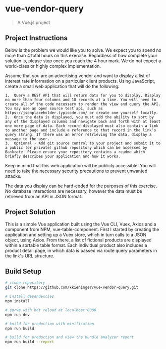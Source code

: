 # vue-vendor-query

> A Vue.js project

## Project Instructions

Below is the problem we would like you to solve. We expect you to spend no more than 4 total hours on this exercise. Regardless of how complete your solution is, please stop once you reach the 4 hour mark. We do not expect a world-class or highly complex implementation.

Assume that you are an advertising vendor and want to display a list of interest rate information on a particular client products. Using JavaScript, create a small web application that will do the following:

	1.	Query a REST API that will return data for you to display. Display no more than four columns and 10 records at a time. You will need to create all of the code necessary to render the view and query the API. You may use an open source test api, such as https://jsonplaceholder.typicode.com/ or create one yourself locally. 
	2.	Once the data is displayed, you must add the ability to sort by any of the displayed columns and navigate back and forth with at least one more page of data. Each record displayed must also contain a link to another page and include a reference to that record in the link’s query string. If there was an error retrieving the data, display a message to the user.
	3.	Optional - Add git source control to your project and submit it to a public (or private) github repository which can be accessed by Bankrate. Please ensure your repository contains a readme which briefly describes your application and how it works.

Keep in mind that this web application will be publicly accessible. You will need to take the necessary security precautions to prevent unwanted attacks.

The data you display can be hard-coded for the purposes of this exercise. No database interactions are necessary, however the data must be retrieved from an API in JSON format. 

## Project Solution

This is a simple Vue application built using the Vue CLI, Vuex, Axios and a component from NPM, vue-table-component. First I started by creating the application and setting up a Vuex store, which in turn calls to a JSON object, using Axios. From there, a list of fictional products are displayed within a sortable table format. Each individual product also includes a product detail page, in which data is passed via route query parameters in the link's URL structure.

## Build Setup

``` bash
# clone repository
git clone https://github.com/kkieninger/vue-vendor-query.git

# install dependencies
npm install

# serve with hot reload at localhost:8080
npm run dev

# build for production with minification
npm run build

# build for production and view the bundle analyzer report
npm run build --report
```
